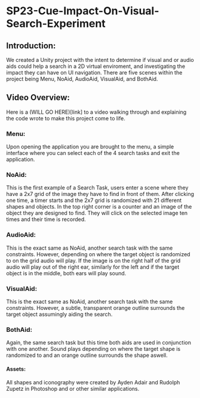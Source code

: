 # SP23-Cue-Impact-On-Visual-Search-Experiment

## Introduction: 
We created a Unity project with the intent to determine if visual and or audio aids could help a search in a 2D virtual enviroment, and investigating the impact they can have on UI navigation. There are five scenes within the project being Menu, NoAid, AudioAid, VisualAid, and BothAid. 

## Video Overview:
Here is a (WILL GO HERE)[link] to a video walking through and explaining the code wrote to make this project come to life. 

### Menu: 
Upon opening the application you are brought to the menu, a simple interface where you can select each of the 4 search tasks and exit the application. 

### NoAid: 
This is the first example of a Search Task, users enter a scene where they have a 2x7 grid of the image they have to find in front of them. After clicking one time, a timer starts and the 2x7 grid is randomized with 21 different shapes and objects. In the top right corner is a counter and an image of the object they are designed to find. They will click on the selected image ten times and their time is recorded. 

### AudioAid: 
This is the exact same as NoAid, another search task with the same constraints. However, depending on where the target object is randomized to on the grid audio will play. If the image is on the right half of the grid audio will play out of the right ear, similarly for the left and if the target object is in the middle, both ears will play sound. 

### VisualAid: 
This is the exact same as NoAid, another search task with the same constraints. However, a subtle, transparent orange outline surrounds the target object assumingly aiding the search.

### BothAid: 
Again, the same search task but this time both aids are used in conjunction with one another. Sound plays depending on where the target shape is randomized to and an orange outline surrounds the shape aswell.

#### Assets:
All shapes and iconography were created by Ayden Adair and Rudolph Zupetz in Photoshop and or other similar applications.

